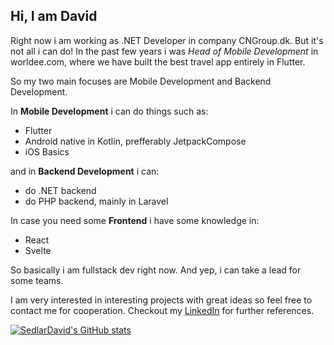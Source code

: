 ## Hi, I am David

Right now i am working as .NET Developer in company CNGroup.dk. But it's not all i can do!
In the past few years i was *Head of Mobile Development* in worldee.com, where we have built the best travel app entirely in Flutter.

So my two main focuses are Mobile Development and Backend Development.

In **Mobile Development** i can do things such as:
- Flutter
- Android native in Kotlin, prefferably JetpackCompose
- iOS Basics

and in **Backend Development** i can:
- do .NET backend 
- do PHP backend, mainly in Laravel

In case you need some **Frontend** i have some knowledge in:
- React
- Svelte

So basically i am fullstack dev right now.
And yep, i can take a lead for some teams.

I am very interested in interesting projects with great ideas so feel free to contact me for cooperation.
Checkout my [LinkedIn](https://www.linkedin.com/in/sedlar-david/) for further references.


[![SedlarDavid's GitHub stats](https://github-readme-stats.vercel.app/api?username=SedlarDavid&count_private=true&show_icons=true&theme=dark)](https://github.com/anuraghazra/github-readme-stats)


<!--
**SedlarDavid/SedlarDavid** is a ✨ _special_ ✨ repository because its `README.md` (this file) appears on your GitHub profile.

Here are some ideas to get you started:

- 🔭 I’m currently working on ...
- 🌱 I’m currently learning ...
- 👯 I’m looking to collaborate on ...
- 🤔 I’m looking for help with ...
- 💬 Ask me about ...
- 📫 How to reach me: ...
- 😄 Pronouns: ...
- ⚡ Fun fact: ...
-->
